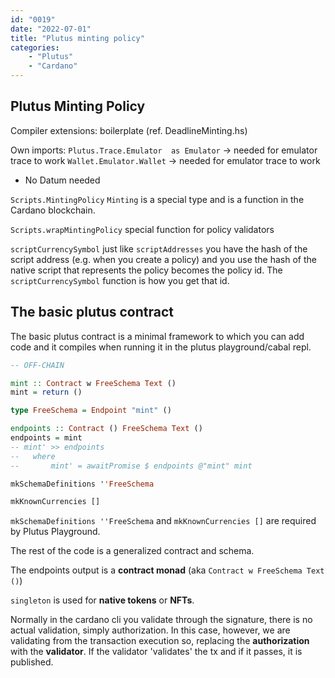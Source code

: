 ```yaml
---
id: "0019"
date: "2022-07-01"
title: "Plutus minting policy"
categories: 
    - "Plutus"
    - "Cardano"
---
```


## Plutus Minting Policy

Compiler extensions: boilerplate (ref. DeadlineMinting.hs)

Own imports:
`Plutus.Trace.Emulator  as Emulator` -> needed for emulator trace to work
`Wallet.Emulator.Wallet` -> needed for emulator trace to work

- No Datum needed

`Scripts.MintingPolicy`
`Minting` is a special type and is a function in the Cardano blockchain.

`Scripts.wrapMintingPolicy` special function for policy validators

`scriptCurrencySymbol` just like `scriptAddresses` you have the hash of the script address (e.g. when you create a policy) and you use the hash of the native script that represents the policy becomes the policy id. The `scriptCurrencySymbol` function is how you get that id.

## The basic plutus contract

The basic plutus contract is a minimal framework to which you can add code and it compiles when running it in the plutus playground/cabal repl.

```Haskell
-- OFF-CHAIN

mint :: Contract w FreeSchema Text ()
mint = return ()

type FreeSchema = Endpoint "mint" ()

endpoints :: Contract () FreeSchema Text ()
endpoints = mint
-- mint' >> endpoints
--   where
--       mint' = awaitPromise $ endpoints @"mint" mint

mkSchemaDefinitions ''FreeSchema

mkKnownCurrencies []
```

`mkSchemaDefinitions ''FreeSchema` and `mkKnownCurrencies []` are required by Plutus Playground.

The rest of the code is a generalized contract and schema.

The endpoints output is a **contract monad** (aka `Contract w FreeSchema Text ()`)

`singleton` is used for **native tokens** or **NFTs**.

Normally in the cardano cli you validate through the signature, there is no actual validation, simply authorization.
In this case, however, we are validating from the transaction execution so, replacing the **authorization** with the **validator**. If the validator 'validates' the tx and if it passes, it is published.